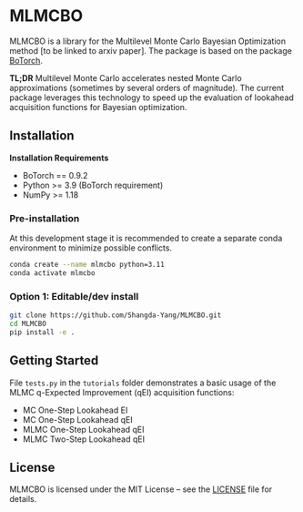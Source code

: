 # MLMCBO

MLMCBO is a library for the Multilevel Monte Carlo Bayesian Optimization method [to be linked to arxiv paper]. The package is based on the package [BoTorch](https://github.com/pytorch/botorch/tree/main).

**TL;DR** Multilevel Monte Carlo accelerates nested Monte Carlo approximations (sometimes by several orders of magnitude). The current package leverages this technology to speed up the evaluation of lookahead acquisition functions for Bayesian optimization.


## Installation

**Installation Requirements**

- BoTorch == 0.9.2
- Python >= 3.9 (BoTorch requirement)
- NumPy >= 1.18

### Pre-installation

At this development stage it is recommended to create a separate conda environment to minimize possible conflicts.

```bash
conda create --name mlmcbo python=3.11
conda activate mlmcbo
```

### Option 1: Editable/dev install

```bash
git clone https://github.com/Shangda-Yang/MLMCBO.git
cd MLMCBO
pip install -e .
```

## Getting Started

File ```tests.py``` in the ```tutorials``` folder demonstrates a basic usage of the MLMC q-Expected Improvement (qEI) acquisition functions:

- MC One-Step Lookahead EI
- MC One-Step Lookahead qEI
- MLMC One-Step Lookahead qEI
- MLMC Two-Step Lookahead qEI

## License
MLMCBO is licensed under the MIT License – see the [LICENSE](LICENSE) file for details.
